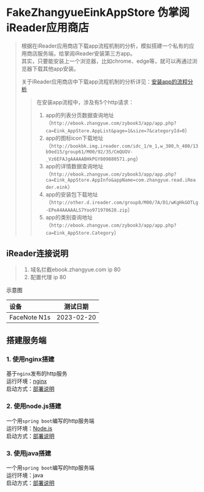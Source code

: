 # FakeZhangyueEinkAppStore 伪掌阅iReader应用商店

> 根据在iReader应用商店下载app流程机制的分析，模拟搭建一个私有的应用商店服务端，给掌阅iReader安装第三方app。  
> 其实，只要能安装上一个浏览器，比如chrome、edge等，就可以再通过浏览器下载其他app安装。  
> 
> 关于iReader应用商店中下载app流程机制的分析详见：[安装app的流程分析](./docs/%E5%AE%89%E8%A3%85app%E7%9A%84%E6%B5%81%E7%A8%8B%E5%88%86%E6%9E%90.md)    
>> 在安装app流程中，涉及有5个http请求：  
>> 1. app的列表分页数据查询地址（`http://ebook.zhangyue.com/zybook3/app/app.php?ca=Eink_AppStore.AppList&page=1&size=7&categoryId=0`）
>> 2. app的图标icon下载地址（`http://bookbk.img.ireader.com/idc_1/m_1,w_300,h_400/13b9ed15/group61/M00/92/35/CmQUOV-_Vz6EFAJgAAAAABHkPGY809880571.png`）
>> 3. app的详情数据查询地址（`http://ebook.zhangyue.com/zybook3/app/app.php?ca=Eink_AppStore.AppInfo&appName=com.zhangyue.read.iReader.eink`）
>> 4. app的安装包下载地址（`http://other.d.ireader.com/group8/M00/7A/D1/wKgHkGOTLg-EPeA4AAAAALS7Yoo971970628.zip`）
>> 5. app的类别查询地址（`http://ebook.zhangyue.com/zybook3/app/app.php?ca=Eink_AppStore.Category`）

## iReader连接说明
> 1. 域名拦截ebook.zhangyue.com ip 80  
> 2. 配置代理 ip 80 

示意图  

| 设备   | 测试日期 |
| :----- | :--: |
| FaceNote N1s |  2023-02-20  |




## 搭建服务端
### 1. 使用nginx搭建
基于`nginx`发布的http服务  
运行环境：[nginx](https://nginx.org/en/download.html)  
启动方式：[部署说明](server-nginx/README.md)  

### 2. 使用node.js搭建
一个用`spring boot`编写的http服务端  
运行环境：[Node.js](https://nodejs.org/en/download/)  
启动方式：[部署说明](server-JS8zyEinkAppStore/README.md)  

### 3. 使用java搭建
一个用`spring boot`编写的http服务端  
运行环境：java  
启动方式：[部署说明](server-J8zyEinkAppStore/README.md)  
